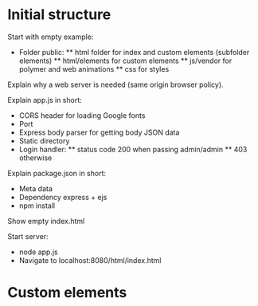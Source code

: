 
# Initial structure

Start with empty example:
* Folder public:
** html folder for index and custom elements (subfolder elements)
** html/elements for custom elements
** js/vendor for polymer and web animations
** css for styles

Explain why a web server is needed (same origin browser policy).

Explain app.js in short:
* CORS header for loading Google fonts
* Port
* Express body parser for getting body JSON data
* Static directory
* Login handler:
** status code 200 when passing admin/admin
** 403 otherwise

Explain package.json in short:
* Meta data
* Dependency express + ejs
* npm install

Show empty index.html

Start server:
* node app.js
* Navigate to localhost:8080/html/index.html

# Custom elements


